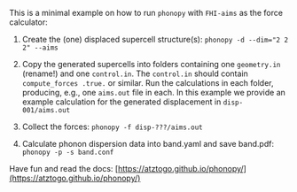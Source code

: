 This is a minimal example on how to run `phonopy` with `FHI-aims` as the force calculator:

1) Create the (one) displaced supercell structure(s):
   ```phonopy -d --dim="2 2 2" --aims```

2) Copy the generated supercells into folders containing one `geometry.in` (rename!) and one `control.in`. The `control.in` should contain `compute_forces .true.` or similar. Run the calculations in each folder, producing, e.g., one `aims.out` file in each. In this example we provide an example calculation for the generated displacement in `disp-001/aims.out`

3) Collect the forces:
   ```phonopy -f disp-???/aims.out```

4) Calculate phonon dispersion data into band.yaml and save band.pdf:
   ```phonopy -p -s band.conf```

Have fun and read the docs: [https://atztogo.github.io/phonopy/](https://atztogo.github.io/phonopy/) 
